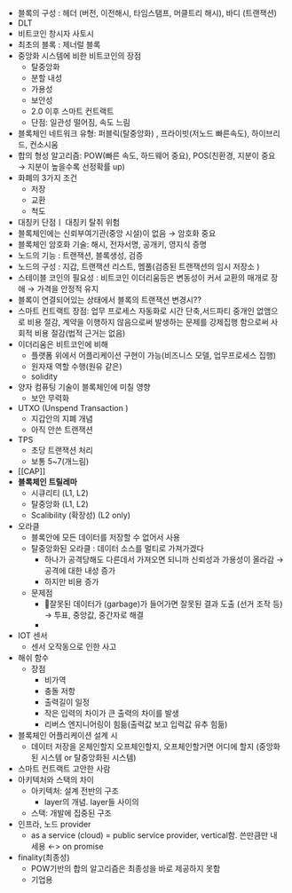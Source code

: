 - 블록의 구성 : 헤더 (버전, 이전해시, 타임스탬프, 머클트리 해시), 바디 (트랜잭션)
- DLT
- 비트코인 창시자 사토시
- 최초의 블록 : 제너럴 블록
- 중앙화 시스템에 비한 비트코인의 장점
	- 탈중앙화
	- 분할 내성
	- 가용성
	- 보안성
	- 2.0 이후 스마트 컨트랙트
	- 단점: 일관성 떨어짐, 속도 느림
- 블록체인 네트워크 유형: 퍼블릭(탈중앙화) , 프라이빗(저노드 빠른속도), 하이브리드, 컨소시움
- 합의 형성 알고리즘: POW(빠른 속도, 하드웨어 중요), POS(친환경, 지분이 중요 → 지분이 높을수록 선정확률 up)
- 화폐의 3가지 조건
	- 저장
	- 교환
	- 척도
- 대칭키 단점ㅣ 대칭키 탈취 위험
- 블록체인에는 신뢰부여기관(중앙 시설)이 없음 →  암호화 중요
- 블록체인 암호화 기술: 해시, 전자서명, 공개키, 영지식 증명
- 노드의 기능 : 트랜잭션, 블록생성, 검증
- 노드의 구성 : 지갑, 트랜잭션 리스트, 멤풀(검증된 트랜잭션의 임시 저장소 )
- 스테이블 코인의 필요성 : 비트코인 이더리움등은 변동성이 커서 교환의 매개로 장애 → 가격을 안정적 유지
- 블록이 연결되어있는 상태에서 블록의 트랜잭션 변경시??
- 스마트 컨트랙트 장점: 업무 프로세스 자동화로 시간 단축,서드파티 중개인 없앰으로 비용 절감, 계약을 이행하지 않음으로써 발생하는 문제를 강제집행 함으로써 사회적 비용 절감(법적 근거는 없음)
- 이더리움은 비트코인에 비해 
	- 플랫폼 위에서 어플리케이션 구현이 가능(비즈니스 모델, 업무프로세스 집행)
	- 원자재 역할 수행(원유 같은)
	- solidity
- 양자 컴퓨팅 기술이 블록체인에 미칠 영향
	- 보안 무력화
- UTXO (Unspend Transaction )
	- 지갑안의 지폐 개념
	- 아직 안쓴 트랜잭션
- TPS
	- 초당 트랜잭션 처리
	- 보통 5~7(개느림)
- [[CAP]]
- **블록체인 트릴레마** 
	- 시큐리티 (L1, L2)
	- 탈중앙화 (L1, L2)
	- Scalibility (확장성) (L2 only)
- 오라클
	- 블록안에 모든 데이터를 저장할 수 없어서 사용
	- 탈중앙화된 오라클 : 데이터 소스를 멀티로 가져가겠다
		- 하나가 공격당해도 다른데서 가져오면 되니까 신뢰성과 가용성이 올라감 → 공격에 대한 내성 증가
		- 하지만 비용 증가
	- 문제점
		- 잘못된 데이터가 (garbage)가 들어가면 잘못된 결과 도출 (선거 조작 등) → 투표, 중앙값, 중간자로 해결
		- 
- IOT 센서
	- 센서 오작동으로 인한 사고
- 해쉬 함수
	- 장점
		- 비가역
		- 충돌 저항
		- 출력길이 일정
		- 작은 입력의 차이가 큰 출력의 차이를 발생
		- 리버스 엔지니어링이 힘듦(출력값 보고 입력값 유추 힘듦)
- 블록체인 어플리케이션 설계 시 
	- 데이터 저장을 온체인할지 오프체인할지, 오프체인할거면 어디에 할지 (중앙화된 시스템 or 탈중앙화된 시스템)
- 스마트 컨트랙트 고안한 사람
- 아키텍처와 스택의 차이
	- 아키텍처: 설계 전반의 구조
		- layer의 개념. layer들 사이의 
	- 스택: 개발에 집중된 구조
- 인프라, 노드 provider
	- as a service (cloud) = public service provider, vertical함. 쓴만큼만 내세용 ←> on promise
- finality(최종성)
	- POW기반의 합의 알고리즘은 최종성을 바로 제공하지 못함
	- 기업용 